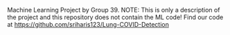 Machine Learning Project by Group 39. 
NOTE: This is only a description of the project and this repository does not contain the ML code!
Find our code at https://github.com/sriharis123/Lung-COVID-Detection
